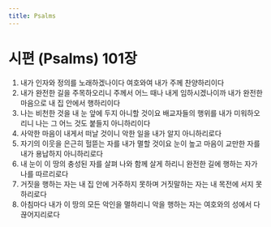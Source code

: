 ```yaml
---
title: Psalms
---
```


# 시편 (Psalms) 101장
1. 내가 인자와 정의를 노래하겠나이다 여호와여 내가 주께 찬양하리이다
1. 내가 완전한 길을 주목하오리니 주께서 어느 때나 내게 임하시겠나이까 내가 완전한 마음으로 내 집 안에서 행하리이다
1. 나는 비천한 것을 내 눈 앞에 두지 아니할 것이요 배교자들의 행위를 내가 미워하오리니 나는 그 어느 것도 붙들지 아니하리이다
1. 사악한 마음이 내게서 떠날 것이니 악한 일을 내가 알지 아니하리로다
1. 자기의 이웃을 은근히 헐뜯는 자를 내가 멸할 것이요 눈이 높고 마음이 교만한 자를 내가 용납하지 아니하리로다
1. 내 눈이 이 땅의 충성된 자를 살펴 나와 함께 살게 하리니 완전한 길에 행하는 자가 나를 따르리로다
1. 거짓을 행하는 자는 내 집 안에 거주하지 못하며 거짓말하는 자는 내 목전에 서지 못하리로다
1. 아침마다 내가 이 땅의 모든 악인을 멸하리니 악을 행하는 자는 여호와의 성에서 다 끊어지리로다